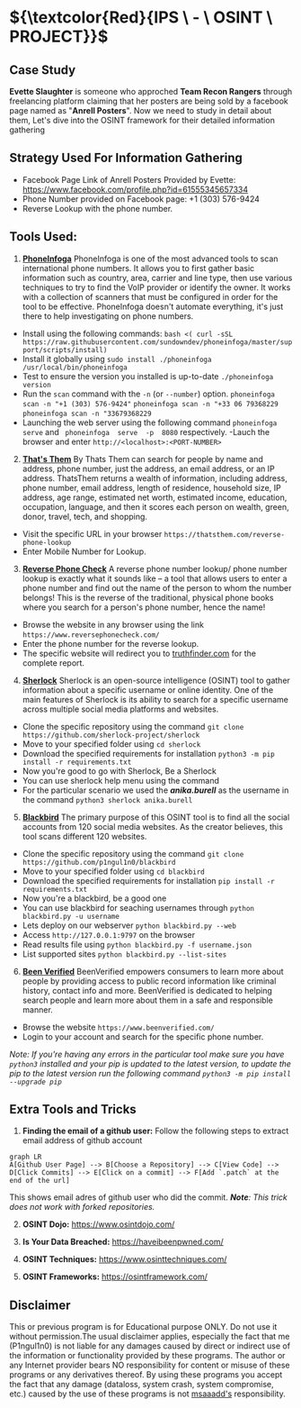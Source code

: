 # ${\textcolor{Red}{IPS \ - \ OSINT \ PROJECT}}$

## Case Study
**Evette Slaughter** is someone who approched **Team Recon Rangers** through freelancing platform claiming that her posters are being sold by a facebook page named as "**Anrell Posters**". Now we need to study in detail about them, Let's dive into the OSINT framework for their detailed information gathering

## Strategy Used For Information Gathering
- Facebook Page Link of Anrell Posters Provided by Evette: https://www.facebook.com/profile.php?id=61555345657334
- Phone Number provided on Facebook page: +1 (303) 576-9424
- Reverse Lookup with the phone number.

## Tools Used:
1. **[PhoneInfoga](https://github.com/sundowndev/phoneinfoga/)**
PhoneInfoga is one of the most advanced tools to scan international phone numbers. It allows you to first gather basic information such as country, area, carrier and line type, then use various techniques to try to find the VoIP provider or identify the owner. It works with a collection of scanners that must be configured in order for the tool to be effective. PhoneInfoga doesn't automate everything, it's just there to help investigating on phone numbers.
- Install using the following commands: `bash <( curl -sSL https://raw.githubusercontent.com/sundowndev/phoneinfoga/master/support/scripts/install)`
- Install it globally using `sudo install ./phoneinfoga /usr/local/bin/phoneinfoga` 
- Test to ensure the version you installed is up-to-date `./phoneinfoga version`
- Run the  `scan`  command with the  `-n`  (or  `--number`) option.
`phoneinfoga scan -n "+1 (303) 576-9424"`
`phoneinfoga scan -n "+33 06 79368229`
`phoneinfoga scan -n "33679368229`
- Launching the web server using the following command `phoneinfoga serve` and `
phoneinfoga  serve  -p  8080` respectively.
-Lauch the browser and enter `http://<localhost>:<PORT-NUMBER>`

2. [**That's Them**](https://thatsthem.com/)
By Thats Them can search for people by name and address, phone number, just the address, an email address, or an IP address. ThatsThem returns a wealth of information, including address, phone number, email address, length of residence, household size, IP address, age range, estimated net worth, estimated income, education, occupation, language, and then it scores each person on wealth, green, donor, travel, tech, and shopping.
- Visit the specific URL in your browser `https://thatsthem.com/reverse-phone-lookup`
- Enter Mobile Number for Lookup.

3. **[Reverse Phone Check](https://www.reversephonecheck.com/)** 
A reverse phone number lookup/ phone number lookup is exactly what it sounds like – a tool that allows users to enter a phone number and find out the name of the person to whom the number belongs! This is the reverse of the traditional, physical phone books where you search for a person's phone number, hence the name!
- Browse the website in any browser using the link `https://www.reversephonecheck.com/`
- Enter the phone number for the reverse lookup.
- The specific website will redirect you to [truthfinder.com](https://truthfinder.com/) for the complete report.

4. **[Sherlock](https://github.com/msaaadd/OSINT-CaseStudy/tree/main/sherlock-master)**
Sherlock is an open-source intelligence (OSINT) tool to gather information about a specific username or online identity. One of the main features of Sherlock is its ability to search for a specific username across multiple social media platforms and websites.
 - Clone the specific repository using the command `git clone https://github.com/sherlock-project/sherlock`
 - Move to your specified folder  using `cd sherlock`
 - Download the specified requirements for installation `python3 -m pip install -r requirements.txt`
 - Now you're good to go with Sherlock, Be a Sherlock
 - You can use sherlock help menu using the command 
 - For the particular scenario we used the ***anika.burell*** as the username in the command `python3 sherlock anika.burell`

5. **[Blackbird](https://github.com/p1ngul1n0/blackbird)**
The primary purpose of this OSINT tool is to find all the social accounts from 120 social media websites. As the creator believes, this tool scans different 120 websites.
- Clone the specific repository using the command `git clone https://github.com/p1ngul1n0/blackbird`
- Move to your specified folder using `cd blackbird` 
- Download the specified requirements for installation  `pip install -r requirements.txt`
- Now you're a blackbird, be a good one 
- You can use blackbird for seaching usernames through `python blackbird.py -u username`
- Lets deploy on our webserver `python blackbird.py --web`
- Access `http://127.0.0.1:9797` on the browser
- Read results file using `python blackbird.py -f username.json`
- List supported sites `python blackbird.py --list-sites`

6. [**Been Verified**](https://www.beenverified.com/)
BeenVerified empowers consumers to learn more about people by providing access to public record information like criminal history, contact info and more. BeenVerified is dedicated to helping search people and learn more about them in a safe and responsible manner.
- Browse the website `https://www.beenverified.com/`
- Login to your account and search for the specific phone number.


*Note: If you're having any errors in the particular tool make sure you have `python3` installed and your pip is updated to the latest version, to update the pip to the latest version run the following command `python3 -m pip install --upgrade pip`*



## Extra Tools and Tricks
1. **Finding the email of a github user:** 
Follow the following steps to extract email address of github account
```mermaid
graph LR
A[Github User Page] --> B[Choose a Repository] --> C[View Code] --> D[Click Commits] --> E[Click on a commit] --> F[Add `.patch` at the end of the url]
```
This shows email adres of github user who did the commit. 
***Note**: This trick does not work with forked repositories.*

2. **OSINT Dojo:** https://www.osintdojo.com/

3.  **Is Your Data Breached:** https://haveibeenpwned.com/

4. **OSINT Techniques:** https://www.osinttechniques.com/

5. **OSINT Frameworks:** https://osintframework.com/

## Disclaimer
This or previous program is for Educational purpose ONLY. Do not use it without permission.The usual disclaimer applies, especially the fact that me (P1ngul1n0) is not liable for any damages caused by direct or indirect use of the information or functionality provided by these programs. The author or any Internet provider bears NO responsibility for content or misuse of these programs or any derivatives thereof. By using these programs you accept the fact that any damage (dataloss, system crash, system compromise, etc.) caused by the use of these programs is not [msaaadd's](https://github.com/msaaadd/) responsibility.
